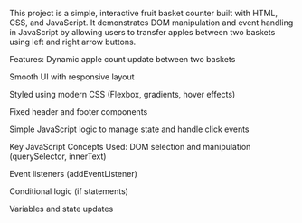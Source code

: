 This project is a simple, interactive fruit basket counter built with HTML, CSS, and JavaScript. It demonstrates DOM manipulation and event handling in JavaScript by allowing users to transfer apples between two baskets using left and right arrow buttons.

Features:
Dynamic apple count update between two baskets

Smooth UI with responsive layout

Styled using modern CSS (Flexbox, gradients, hover effects)

Fixed header and footer components

Simple JavaScript logic to manage state and handle click events

Key JavaScript Concepts Used:
DOM selection and manipulation (querySelector, innerText)

Event listeners (addEventListener)

Conditional logic (if statements)

Variables and state updates
